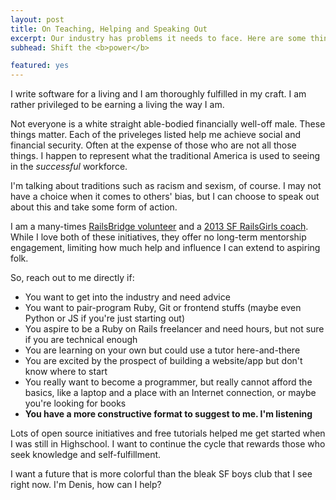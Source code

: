 ```yaml
---
layout: post
title: On Teaching, Helping and Speaking Out
excerpt: Our industry has problems it needs to face. Here are some things I have done, will continue doing and things I am considering doing
subhead: Shift the <b>power</b>

featured: yes
---
```


I write software for a living and I am thoroughly fulfilled in my craft. I am rather privileged to be earning a living the way I am.

Not everyone is a white straight able-bodied financially well-off male. These things matter. Each of the priveleges listed help me achieve social and financial security. Often at the expense of those who are not all those things. I happen to represent what the traditional America is used to seeing in the *successful* workforce. 

I'm talking about traditions such as racism and sexism, of course. I may not have a choice when it comes to others' bias, but I can choose to speak out about this and take some form of action. 

I am a many-times [RailsBridge volunteer](http://railsbridge.org/) and a [2013 SF RailsGirls coach](http://railsgirls.com/sanfrancisco-2013-01-25). While I love both of these initiatives, they offer no long-term mentorship engagement, limiting how much help and influence I can extend to aspiring folk. 

So, reach out to me directly if:

 -   You want to get into the industry and need advice
 -   You want to pair-program Ruby, Git or frontend stuffs (maybe even Python or JS if you're just starting out)
 -   You aspire to be a Ruby on Rails freelancer and need hours, but not sure if you are technical enough
 -   You are learning on your own but could use a tutor here-and-there
 -   You are excited by the prospect of building a website/app but don't know where to start
 -   You really want to become a programmer, but really cannot afford the basics, like a laptop and a place with an Internet connection, or maybe you're looking for books
 -   **You have a more constructive format to suggest to me. I'm listening**

Lots of open source initiatives and free tutorials helped me get started when I was still in Highschool. I want to continue the cycle that rewards those who seek knowledge and self-fulfillment.

I want a future that is more colorful than the bleak SF boys club that I see right now. I'm Denis, how can I help? 
